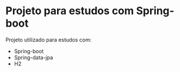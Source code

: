 # Projeto para estudos com Spring-boot

Projeto utilizado para estudos com:

- Spring-boot
- Spring-data-jpa 
- H2
 
